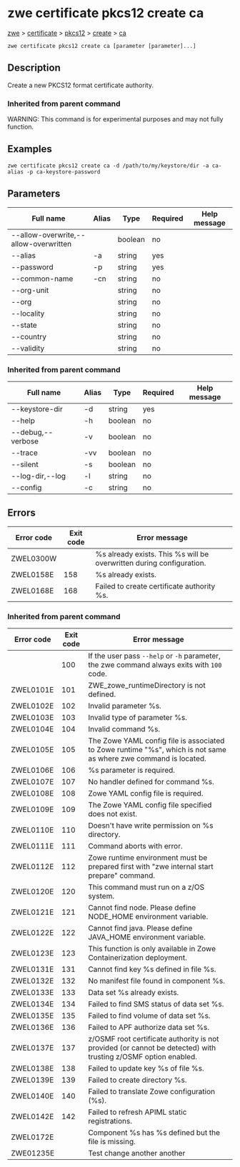 # zwe certificate pkcs12 create ca

[zwe](./../../.././zwe) > [certificate](./../.././zwe-certificate) > [pkcs12](./.././zwe-certificate-pkcs12) > [create](././zwe-certificate-pkcs12-create) > [ca](./zwe-certificate-pkcs12-create-ca)

	zwe certificate pkcs12 create ca [parameter [parameter]...]

## Description

Create a new PKCS12 format certificate authority.


### Inherited from parent command

WARNING: This command is for experimental purposes and may not fully function.

## Examples

```
zwe certificate pkcs12 create ca -d /path/to/my/keystore/dir -a ca-alias -p ca-keystore-password

```

## Parameters

Full name|Alias|Type|Required|Help message
|---|---|---|---|---
--allow-overwrite,--allow-overwritten||boolean|no||Allow overwritten existing MVS data set.
--alias|-a|string|yes||Certificate authority alias name.
--password|-p|string|yes||Password of the certificate authority keystore.
--common-name|-cn|string|no||Common name of certificate authority.
--org-unit||string|no||Organization unit of certificate authority.
--org||string|no||Organization of certificate authority.
--locality||string|no||Locality of certificate authority.
--state||string|no||State of certificate authority.
--country||string|no||Country of certificate authority.
--validity||string|no||Validity days of certificate authority.
### Inherited from parent command

Full name|Alias|Type|Required|Help message
|---|---|---|---|---
--keystore-dir|-d|string|yes||Keystore directory.
--help|-h|boolean|no||Display this help.
--debug,--verbose|-v|boolean|no||Enable verbose mode.
--trace|-vv|boolean|no||Enable trace level debug mode.
--silent|-s|boolean|no||Do not display messages to standard output.
--log-dir,--log|-l|string|no||Write logs to this directory.
--config|-c|string|no||Path to Zowe configuration zowe.yaml file.


## Errors

Error code|Exit code|Error message
|---|---|---
ZWEL0300W||%s already exists. This %s will be overwritten during configuration.
ZWEL0158E|158|%s already exists.
ZWEL0168E|168|Failed to create certificate authority %s.
### Inherited from parent command

Error code|Exit code|Error message
|---|---|---
||100|If the user pass `--help` or `-h` parameter, the zwe command always exits with `100` code.
ZWEL0101E|101|ZWE_zowe_runtimeDirectory is not defined.
ZWEL0102E|102|Invalid parameter %s.
ZWEL0103E|103|Invalid type of parameter %s.
ZWEL0104E|104|Invalid command %s.
ZWEL0105E|105|The Zowe YAML config file is associated to Zowe runtime "%s", which is not same as where zwe command is located.
ZWEL0106E|106|%s parameter is required.
ZWEL0107E|107|No handler defined for command %s.
ZWEL0108E|108|Zowe YAML config file is required.
ZWEL0109E|109|The Zowe YAML config file specified does not exist.
ZWEL0110E|110|Doesn't have write permission on %s directory.
ZWEL0111E|111|Command aborts with error.
ZWEL0112E|112|Zowe runtime environment must be prepared first with "zwe internal start prepare" command.
ZWEL0120E|120|This command must run on a z/OS system.
ZWEL0121E|121|Cannot find node. Please define NODE_HOME environment variable.
ZWEL0122E|122|Cannot find java. Please define JAVA_HOME environment variable.
ZWEL0123E|123|This function is only available in Zowe Containerization deployment.
ZWEL0131E|131|Cannot find key %s defined in file %s.
ZWEL0132E|132|No manifest file found in component %s.
ZWEL0133E|133|Data set %s already exists.
ZWEL0134E|134|Failed to find SMS status of data set %s.
ZWEL0135E|135|Failed to find volume of data set %s.
ZWEL0136E|136|Failed to APF authorize data set %s.
ZWEL0137E|137|z/OSMF root certificate authority is not provided (or cannot be detected) with trusting z/OSMF option enabled.
ZWEL0138E|138|Failed to update key %s of file %s.
ZWEL0139E|139|Failed to create directory %s.
ZWEL0140E|140|Failed to translate Zowe configuration (%s).
ZWEL0142E|142|Failed to refresh APIML static registrations.
ZWEL0172E||Component %s has %s defined but the file is missing.
ZWE01235E||Test change another another